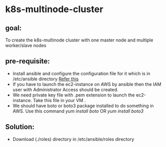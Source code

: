 # k8s-multinode-cluster

## goal: 
To create the k8s-multinode cluster with one master node and multiple worker/slave nodes

## pre-requisite:
- Install ansible and configure the configuration file for it which is in /etc/ansible directory
   [Refer this](./ip.txt)
- If you have to launch the ec2-instance on AWS by ansible then the IAM user with Administrator Access should be created.
- We need private key file with .pem extension to launch the ec2-instance. Take this file in your VM .
- We should have boto or boto3 package installed to do something in AWS. Use this command
  *yum install boto*  OR
  *yum install boto3*

## Solution:
- Download (./roles) directory in /etc/ansible/roles directory
